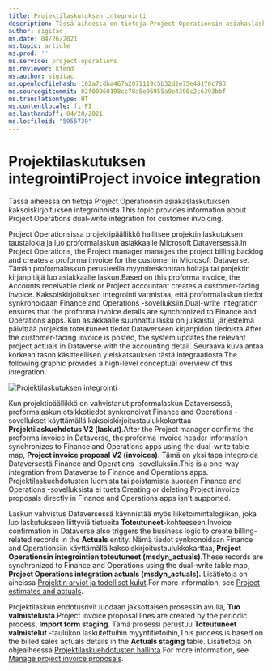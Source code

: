 ```yaml
---
title: Projektilaskutuksen integrointi
description: Tässä aiheessa on tietoja Project Operationsin asiakaslaskutuksen kaksoiskirjoituksen integroinnista.
author: sigitac
ms.date: 04/26/2021
ms.topic: article
ms.prod: ''
ms.service: project-operations
ms.reviewer: kfend
ms.author: sigitac
ms.openlocfilehash: 102a7cdba467a2071119c5b32d2e75e48170c783
ms.sourcegitcommit: 02f00960198cc78a5e96955a9e4390c2c6393bbf
ms.translationtype: HT
ms.contentlocale: fi-FI
ms.lasthandoff: 04/28/2021
ms.locfileid: "5955739"
---
```

# <a name="project-invoice-integration"></a><span data-ttu-id="26f83-103">Projektilaskutuksen integrointi</span><span class="sxs-lookup"><span data-stu-id="26f83-103">Project invoice integration</span></span>

<span data-ttu-id="26f83-104">Tässä aiheessa on tietoja Project Operationsin asiakaslaskutuksen kaksoiskirjoituksen integroinnista.</span><span class="sxs-lookup"><span data-stu-id="26f83-104">This topic provides information about Project Operations dual-write integration for customer invoicing.</span></span>

<span data-ttu-id="26f83-105">Project Operationsissa projektipäällikkö hallitsee projektin laskutuksen taustalokia ja luo proformalaskun asiakkaalle Microsoft Dataversessä.</span><span class="sxs-lookup"><span data-stu-id="26f83-105">In Project Operations, the Project manager manages the project billing backlog and creates a proforma invoice for the customer in Microsoft Dataverse.</span></span> <span data-ttu-id="26f83-106">Tämän proformalaskun perusteella myyntireskontran hoitaja tai projektin kirjanpitäjä luo asiakkaalle laskun.</span><span class="sxs-lookup"><span data-stu-id="26f83-106">Based on this proforma invoice, the Accounts receivable clerk or Project accountant creates a customer-facing invoice.</span></span> <span data-ttu-id="26f83-107">Kaksoiskirjoituksen integrointi varmistaa, että proformalaskun tiedot synkronoidaan Finance and Operations -sovelluksiin.</span><span class="sxs-lookup"><span data-stu-id="26f83-107">Dual-write integration ensures that the proforma invoice details are synchronized to Finance and Operations apps.</span></span> <span data-ttu-id="26f83-108">Kun asiakkaalle suunnattu lasku on julkaistu, järjestelmä päivittää projektin toteutuneet tiedot Dataverseen kirjanpidon tiedoista.</span><span class="sxs-lookup"><span data-stu-id="26f83-108">After the customer-facing invoice is posted, the system updates the relevant project actuals in Dataverse with the accounting detail.</span></span> <span data-ttu-id="26f83-109">Seuraava kuva antaa korkean tason käsitteellisen yleiskatsauksen tästä integraatiosta.</span><span class="sxs-lookup"><span data-stu-id="26f83-109">The following graphic provides a high-level conceptual overview of this integration.</span></span>

   ![Projektilaskutuksen integrointi](./media/DW5Invoicing.png)

<span data-ttu-id="26f83-111">Kun projektipäällikkö on vahvistanut proformalaskun Dataversessä, proformalaskun otsikkotiedot synkronoivat Finance and Operations -sovellukset käyttämällä kaksoiskirjoitustaulukkokarttaa **Projektilaskuehdotus V2 (laskut)**.</span><span class="sxs-lookup"><span data-stu-id="26f83-111">After the Project manager confirms the proforma invoice in Dataverse, the proforma invoice header information synchronizes to Finance and Operations apps using the dual-write table map, **Project invoice proposal V2 (invoices)**.</span></span> <span data-ttu-id="26f83-112">Tämä on yksi tapa integroida Dataversestä Finance and Operations -sovelluksiin.</span><span class="sxs-lookup"><span data-stu-id="26f83-112">This is a one-way integration from Dataverse to Finance and Operations apps.</span></span> <span data-ttu-id="26f83-113">Projektilaskuehdotusten luomista tai poistamista suoraan Finance and Operations -sovelluksista ei tueta.</span><span class="sxs-lookup"><span data-stu-id="26f83-113">Creating or deleting Project invoice proposals directly in Finance and Operations apps isn't supported.</span></span>

<span data-ttu-id="26f83-114">Laskun vahvistus Dataversessä käynnistää myös liiketoimintalogiikan, joka luo laskutukseen liittyviä tietueita **Toteutuneet**-kohteeseen.</span><span class="sxs-lookup"><span data-stu-id="26f83-114">Invoice confirmation in Dataverse also triggers the business logic to create billing-related records in the **Actuals** entity.</span></span> <span data-ttu-id="26f83-115">Nämä tiedot synkronoidaan Finance and Operationsiin käyttämällä kaksoiskirjoitustaulukkokarttaa, **Project Operationsin integrointien toteutuneet (msdyn\_actuals)**.</span><span class="sxs-lookup"><span data-stu-id="26f83-115">These records are synchronized to Finance and Operations using the dual-write table map, **Project Operations integration actuals (msdyn\_actuals).**</span></span> <span data-ttu-id="26f83-116">Lisätietoja on aiheissa [Projektin arviot ja todelliset kulut](resource-dual-write-estimates-actuals.md).</span><span class="sxs-lookup"><span data-stu-id="26f83-116">For more information, see [Project estimates and actuals](resource-dual-write-estimates-actuals.md).</span></span> 

<span data-ttu-id="26f83-117">Projektilaskun ehdotusrivit luodaan jaksottaisen prosessin avulla, **Tuo valmistelusta**.</span><span class="sxs-lookup"><span data-stu-id="26f83-117">Project invoice proposal lines are created by the periodic process, **Import form staging**.</span></span> <span data-ttu-id="26f83-118">Tämä prosessi perustuu **Toteutuneet valmistelut** -taulukon laskutettuihin myyntitietoihin,</span><span class="sxs-lookup"><span data-stu-id="26f83-118">This process is based on the billed sales actuals details in the **Actuals staging** table.</span></span> <span data-ttu-id="26f83-119">Lisätietoja on ohjeaiheessa [Projektilaskuehdotusten hallinta](../invoicing/format-update-project-invoice-proposals.md#create-project-invoice-proposals).</span><span class="sxs-lookup"><span data-stu-id="26f83-119">For more information, see [Manage project invoice proposals](../invoicing/format-update-project-invoice-proposals.md#create-project-invoice-proposals).</span></span> 
